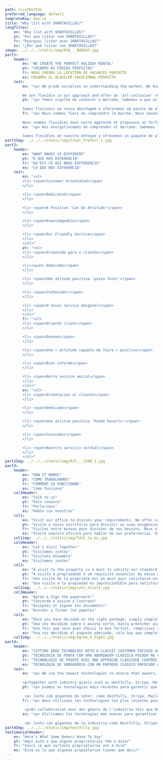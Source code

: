 ```yaml
---
path: /ListWithUs
preferred_language: default
templateKey: why-us
title: "Why list with SMARTAVILLAS?"
langTitles:
    en: "Why list with SMARTAVILLAS?"
    pt: "Por que listar com SMARTAVILLAS?"
    fr: "Pourquoi lister avec SMARTAVILLAS?"
    es: "¿Por qué listar con SMARTAVILLAS?"
image: ../../../static/img/R18_-_000287.jpg
part1: 
    header: 
        en: "WE CREATE THE PERFECT HOLIDAY RENTAL"
        pt: "CRIAMOS AS FÉRIAS PERFEITAS"
        fr: NOUS CRÉONS LA LOCATION DE VACANCES PARFAITE
        es: CREAMOS EL ALQUILER VACACIONAL PERFECTO
    text: 
        en: "<p> We pride ourselves on understanding the market. We know what your customers will expect when renting a property and we will work with you to ensure that your property meets these expectations with just one simple goal in mind - that your guests have a fantastic holiday and wish to return! Our rental services include professional photography, internet advertising, high standards of hygiene and cleanliness and a professional laundry service. We appreciate that your property is a treasured investment, and we recognise that you may have different requirements and so we are happy to consider any business terms to suit you, ranging from a simple cleaning service to a full property management service. 
    
        We are flexible in our approach and offer an 'all-inclusive' rental package or you can create your own 'tailor-made' rental package. No job is too small or large. We would be delighted to meet you and view your property to discuss how we can help you to optimize rental potential and keep your investment in tip-top condition. <a href='/contact' style='color: #f5821e; text-decoration: underline;'>Email us</a> to book an appointment now </p>"
        pt: "<p> Temos orgulho de conhecer o mercado. Sabemos o que os seus clientes esperam ao alugar um imóvel e trabalharemos consigo para garantir que o seu imóvel vai ao encontro dessas expectativas com apenas um objetivo simples em mente - que os seus convidados tenham umas férias fantásticas e desejem regressar! Nossos serviços de aluguel incluem fotografia profissional, publicidade na Internet, altos padrões de higiene e limpeza e serviço profissional de lavanderia. Reconhecemos que sua propriedade é um investimento valioso e reconhecemos que você pode ter diferentes requisitos e, portanto, ficaremos felizes em considerar quaisquer termos de negócios que sejam adequados a você, desde um simples serviço de limpeza até um serviço completo de administração de propriedade.
    
        Somos flexíveis em nossa abordagem e oferecemos um pacote de aluguel 'tudo incluído' ou você pode criar seu próprio pacote de aluguel 'feito sob medida'. Nenhum trabalho é muito pequeno ou grande. Teremos o maior prazer em conhecê-lo e ver sua propriedade para discutir como podemos ajudá-lo a otimizar o potencial de aluguel e manter seu investimento em ótimas condições. <a href = '/contact' style = 'color: #f5821e; text-decoration: underline; '> Envie-nos um e-mail </a> para marcar uma consulta agora </p>"
        fr: "<p> Nous sommes fiers de comprendre le marché. Nous savons à quoi s'attendent vos clients lorsqu'ils louent une propriété et nous travaillerons avec vous pour nous assurer que votre propriété répond à ces attentes avec un seul objectif en tête : que vos invités aient un vacances fantastiques et nous souhaitons y retourner ! Nos services de location comprennent la photographie professionnelle, la publicité sur Internet, des normes élevées d'hygiène et de propreté et un service de blanchisserie professionnel. Nous apprécions que votre propriété soit un investissement précieux, et nous reconnaissons que vous pouvez avoir des exigences différentes et donc nous sommes heureux de considérer toutes les conditions commerciales qui vous conviennent, allant d'un simple service de nettoyage à un service complet de gestion immobilière.
    
        Nous sommes flexibles dans notre approche et proposons un forfait de location « tout compris » ou vous pouvez créer votre propre forfait de location « sur mesure ». Aucun travail n'est trop petit ou grand. Nous serions ravis de vous rencontrer et de visiter votre propriété pour discuter de la façon dont nous pouvons vous aider à optimiser le potentiel locatif et à maintenir votre investissement en parfait état. <a href='/contact' style='color: #f5821e; text-decoration: underline;'>Envoyez-nous un e-mail</a> pour prendre rendez-vous maintenant </p>"
        es: "<p> Nos enorgullecemos de comprender el mercado. Sabemos lo que sus clientes esperarán al alquilar una propiedad y trabajaremos con usted para asegurarnos de que su propiedad cumpla con estas expectativas con un simple objetivo en mente: que sus huéspedes tengan un ¡Fantásticas vacaciones y deseo regresar! Nuestros servicios de alquiler incluyen fotografía profesional, publicidad en Internet, altos estándares de higiene y limpieza y un servicio de lavandería profesional. Apreciamos que su propiedad sea una inversión preciada, y reconocemos que puede tener diferentes requisitos y por eso nos complace considerar cualquier término comercial que se adapte a usted, desde un simple servicio de limpieza hasta un servicio completo de administración de propiedades.
    
        Somos flexibles en nuestro enfoque y ofrecemos un paquete de alquiler 'todo incluido' o puede crear su propio paquete de alquiler 'a medida'. Ningún trabajo es demasiado pequeño o grande. Estaremos encantados de conocerle y ver su propiedad para analizar cómo podemos ayudarle a optimizar el potencial de alquiler y mantener su inversión en óptimas condiciones. <a href ='/contact' style = 'color: #f5821e; text-decoration: underline;'> Envíenos un correo electrónico </a> para reservar una cita ahora </p> " 
part1Img: ../../../static/img/Creat_Prefect_2.jpg
part2: 
    header: 
        en: "WHAT MAKES US DIFFERENT"
        pt: "O QUE NOS DIFERENCIA"
        fr: "QU'EST-CE QUI NOUS DIFFERENCIE"
        es: "LO QUE NOS DIFERENCIA"
    text: 
        en: "<ol>
        <li> <span>Customer Orientated</span>
        </li>

        <li> <span>Dedicated</span>
        </li>

        <li> <span>A Positive 'Can Do Attitude'</span>
        </li>

        <li> <span>Knowledgeable</span>
        </li>

        <li> <span>Our Friendly Service</span>
        </li>
        </ol>"
        pt: "<ol>
        <li> <span>Orientado para o cliente</span>
        </li>

        <li><span> Dedicado</span>
        </li>

        <li> <span>Uma atitude positiva 'posso fazer'</span>
        </li>

        <li> <span>Conhecedor</span>
        </li>

        <li> <span>O nosso serviço amigável</span>
        </li>
        </ol>"
        fr: "<ol>
        <li> <span>Orienté client</span>
        </li>

        <li> <span>Dévoué</span>
        </li>

        <li> <span>Une « attitude capable de faire » positive</span>
        </li>

        <li> <span>Bien informé</span>
        </li>

        <li> <span>Notre service amical</span>
        </li>
        </ol>"
        es: "<ol>
        <li> <span>Orientación al cliente</span>
        </li>

        <li> <span>Dedicado</span>
        </li>

        <li> <span>Una actitud positiva 'Puedo hacerlo'</span>
        </li>

        <li> <span>Conocedor</span>
        </li>

        <li> <span>Nuestro servicio cordial</span>
        </li>
        </ol>"
part2Img: ../../../static/img/R17_-_1280_1.jpg
part3: 
    header: 
        en: "HOW IT WORKS"
        pt: "COMO TRABALHAMOS"
        fr: "COMMENT ÇA FONCTIONNE"
        es: "Cómo funciona"
    col1Header: 
        en: "Talk to us"
        pt: "Fala conosco"
        fr: "Parle-nous"
        es: "Hable con nosotros"
    col1: 
        en: "Visit our office to discuss your requirements. We offer various marketing, property care, and general service packages to suit your needs."
        pt: "Visite o nosso escritório para discutir as suas exigências. Oferecemos pacotes variados de marketing, cuidados da propriedade e serviços gerais que se adaptam às suas necessidades. "
        fr: "Visitez notre bureau pour discuter de vos besoins. Nous offrons divers forfaits de marketing, d'entretien de la propriété et de services généraux pour répondre à vos besoins."
        es: "Visite nuestra oficina para hablar de sus preferencias. Ofrecemos varios planes de marketing, cuidado de la propiedad y servicios generales que se adaptan a sus necesidades."
    col1img: ../../../static/img/Talk_to_Us.jpg
    col2Header: 
        en: "Let's Visit Together"
        pt: "Visitemos juntos"
        fr: "Visitons ensemble"
        es: "Visitemos juntos"
    col2: 
        en: "A visit to the property is a must to satisfy our standard requirements and to guide you through any questions."
        pt: "A visita à propriedade é um requisito essencial da nossa empresa para podermos guiá-lo da melhor forma."
        fr: "Une visite de la propriété est un must pour satisfaire nos exigences standard et pour vous guider dans toutes vos questions."
        es: "Una visita a la propiedad es imprescindible para satisfacer nuestros requisitos estándar y para ayudarle a resolver cualquier duda."
    col2img: ../../../static/img/Lets_Visit2.jpg
    col3Header: 
        en: "Agree & Sign the paperwork!"
        pt: "Concorde e assine o Contrato"
        fr: "Acceptez et signez les documents!"
        es: "Acordar y firmar los papeles"
    col3: 
        en: "Once you have decided on the right package, simply complete a few forms, sign off the agreement and away we go!"
        pt: "Uma vez decidido sobre o pacote certo, basta preencher alguns formulários, assinar o acordo e iremos começar!"
        fr: "Une fois que vous avez choisi le bon forfait, remplissez simplement quelques formulaires, signez l'accord et c'est parti !"
        es: "Una vez decidido el paquete adecuado, sólo hay que completar unos cuantos formularios, firmar el acuerdo y ya está."
    col3img: ../../../static/img/Agree_&_Sign2.jpg
part4: 
    header: 
        en: "CUTTING EDGE TECHNOLOGY WITH A CLASSIC CUSTOMER FOCUSED APPROACH"
        pt: "TECNOLOGIA DE PONTA COM UMA ABORDAGEM CLÁSSICA FOCADA NO CLIENTE"
        fr: "TECHNOLOGIE DE POINTE AVEC UNE APPROCHE CLASSIQUE CENTRÉE SUR LE CLIENT"
        es: "TECNOLOGÍA DE VANGUARDIA CON UN ENFOQUE CLÁSICO ENFOCADO AL CLIENTE"
    text: 
        en: "<p> We use the newest technologies to ensure that owners, guests and we get all the necessary information and tools necessary to maximize bookings, customer satisfaction and  owner's peace of mind.</p>
    
        <p>Together with industry giants such as Hostfully, Stripe, Mailerlite and others, we've created tools for lightning fast bookings, enquiries, payments and customer relations. We're always looking at the cutting edge to make sure we're always providing the best experience for everyone involved.</p>"
        pt: "<p> Usamos as tecnologias mais recentes para garantir que proprietários, hóspedes e recebamos todas as informações e ferramentas necessárias para maximizar as reservas, a satisfação do cliente e a tranquilidade do proprietário. </p>
    
         <p> Junto com gigantes do setor, como Hostfully, Stripe, Mailerlite e outros, criamos ferramentas para reservas, consultas, pagamentos e relacionamento com clientes extremamente rápidos. Estamos sempre buscando o que há de mais moderno para garantir que sempre oferecemos a melhor experiência para todos os envolvidos. </p>"
        fr: "<p> Nous utilisons les technologies les plus récentes pour garantir que les propriétaires, les invités et nous obtenons toutes les informations et les outils nécessaires pour maximiser les réservations, la satisfaction du client et la tranquillité d'esprit du propriétaire.</p>
    
         <p>En collaboration avec des géants de l'industrie tels que Hostfully, Stripe, Mailerlite et d'autres, nous avons créé des outils pour des réservations, des demandes de renseignements, des paiements et des relations clients ultra-rapides. Nous sommes toujours à la pointe de la technologie pour nous assurer de toujours offrir la meilleure expérience à toutes les personnes impliquées.</p>"
        es: "<p> Utilizamos las tecnologías más nuevas para garantizar que los propietarios, los huéspedes y nosotros obtengamos toda la información y las herramientas necesarias para maximizar las reservas, la satisfacción del cliente y la tranquilidad del propietario. </p>
    
         <p> Junto con gigantes de la industria como Hostfully, Stripe, Mailerlite y otros, hemos creado herramientas para reservas, consultas, pagos y relaciones con los clientes ultrarrápidos. Siempre buscamos lo último para asegurarnos de brindar la mejor experiencia a todos los involucrados. </p> "
part4Img: ../../../static/img/hostfully.jpg
testimonialHeader: 
    en: "Here's What Some Owners Have To Say"
    pt: "Aqui está o que alguns proprietários têm a dizer"
    fr: "Voici ce que certains propriétaires ont à dire"
    es: "Esto es lo que algunos propietarios tienen que decir"
---
```

